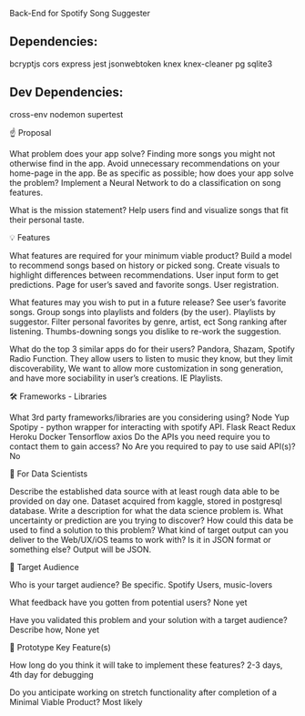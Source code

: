 Back-End for Spotify Song Suggester
## Dependencies:
bcryptjs
cors
express
jest
jsonwebtoken
knex
knex-cleaner
pg
sqlite3

## Dev Dependencies:
cross-env
nodemon
supertest


☝️ Proposal

What problem does your app solve?
Finding more songs you might not otherwise find in the app. 
Avoid unnecessary recommendations on your home-page in the app.
Be as specific as possible; how does your app solve the problem?
Implement a Neural Network to do a classification on song features.

What is the mission statement?
Help users find and visualize songs that fit their personal taste.


💡 Features

What features are required for your minimum viable product?
Build a model to recommend songs based on history or picked song.
Create visuals to highlight differences between recommendations.
User input form to get predictions.
Page for user’s saved and favorite songs.
User registration.

What features may you wish to put in a future release?
See user’s favorite songs.
Group songs into playlists and folders (by the user).
Playlists by suggestor.
Filter personal favorites by genre, artist, ect
Song ranking after listening.
Thumbs-downing songs you dislike to re-work the suggestion.

What do the top 3 similar apps do for their users?
Pandora, Shazam, Spotify Radio Function. 
They allow users to listen to music they know, but they limit discoverability, We want to allow more customization in song generation, and have more sociability in user’s creations. IE Playlists.


🛠 Frameworks - Libraries

What 3rd party frameworks/libraries are you considering using?
Node
Yup
Spotipy  - python wrapper for interacting with spotify API.
Flask
React 
Redux
Heroku
Docker
Tensorflow
axios
Do the APIs you need require you to contact them to gain access?
No
Are you required to pay to use said API(s)?
No


🧮 For Data Scientists

Describe the established data source with at least rough data able to be provided on day one.
Dataset acquired from kaggle, stored in postgresql database.
Write a description for what the data science problem is. What uncertainty or prediction are you trying to discover? How could this data be used to find a solution to this problem?
What kind of target output can you deliver to the Web/UX/iOS teams to work with? Is it in JSON format or something else?
Output will be JSON.


🎯 Target Audience

Who is your target audience? Be specific.
Spotify Users, music-lovers

What feedback have you gotten from potential users?
None yet 

Have you validated this problem and your solution with a target audience? Describe how,
None yet


🔑 Prototype Key Feature(s)

How long do you think it will take to implement these features?
2-3 days, 4th day for debugging

Do you anticipate working on stretch functionality after completion of a Minimal Viable Product?
Most likely

